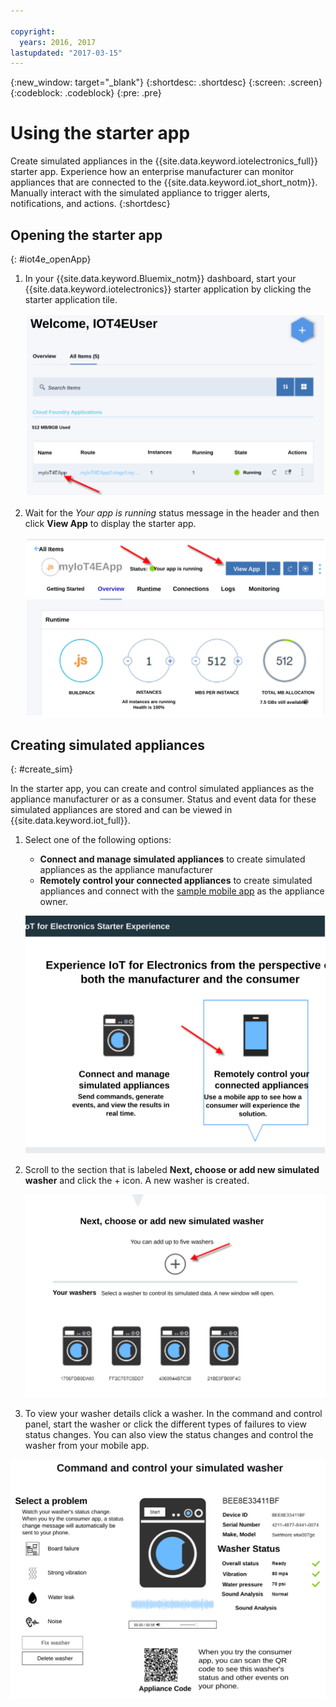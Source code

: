 ```yaml
---

copyright:
  years: 2016, 2017
lastupdated: "2017-03-15"
---
```


<!-- Common attributes used in the template are defined as follows: -->
{:new_window: target="\_blank"}
{:shortdesc: .shortdesc}
{:screen: .screen}
{:codeblock: .codeblock}
{:pre: .pre}


# Using the starter app
Create simulated appliances in the {{site.data.keyword.iotelectronics_full}} starter app. Experience how an enterprise manufacturer can monitor appliances that are connected to the {{site.data.keyword.iot_short_notm}}. Manually interact with the simulated appliance to trigger alerts, notifications, and actions.
{:shortdesc}


## Opening the starter app
{: #iot4e_openApp}

1. In your {{site.data.keyword.Bluemix_notm}} dashboard, start your {{site.data.keyword.iotelectronics}} starter application by clicking the starter application tile.

    ![{{site.data.keyword.iotelectronics}} in the dashboard.](images/IoT4E_bm_dashboard.svg "{{site.data.keyword.iotelectronics}} in the dashboard")

2. Wait for the *Your app is running* status message in the header and then click **View App** to display the starter app.

    ![{{site.data.keyword.iotelectronics}} view app.](images/IoT4E_view_app.svg "{{site.data.keyword.iotelectronics}} view app")

## Creating simulated appliances
{: #create_sim}

In the starter app, you can create and control simulated appliances as the appliance manufacturer or as a consumer. Status and event data for these simulated appliances are stored and can be viewed in {{site.data.keyword.iot_full}}.

1. Select one of the following options:
    - **Connect and manage simulated appliances** to create simulated appliances as the appliance manufacturer
    - **Remotely control your connected appliances** to create simulated appliances and connect with the [sample mobile app](iotelectronics_config_mobile.html) as the appliance owner.

    ![{{site.data.keyword.iotelectronics}} starter experience](images/IoT4E_remotely_option.svg "{{site.data.keyword.iotelectronics}} starter experience")

2. Scroll to the section that is labeled **Next, choose or add new simulated washer** and click the + icon. A new washer is created.

    ![Adding a washer.](images/IoT4E_add_washer.svg "Adding a washer")

3. To view your washer details click a washer. In the command and control panel, start the washer or click the different types of failures to view status changes. You can also view the status changes and control the washer from your mobile app.

  ![Washer status details.](images/IoT4E_washer_control.svg "Washer status details")
